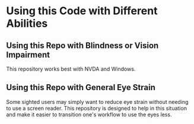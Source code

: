 # Using this Code with Different Abilities

## Using this Repo with Blindness or Vision Impairment

This repository works best with NVDA and Windows. 

## Using this Repo with General Eye Strain

Some sighted users may simply want to reduce eye strain without needing to use a screen reader. This repository is designed to help in this situation and make it easier to transition one's workflow to use the eyes less.

